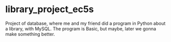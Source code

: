 # library_project_ec5s
Project of database, where me and my friend did a program in Python about a library, with MySQL. The program is Basic, but maybe, later we gonna make something better.
